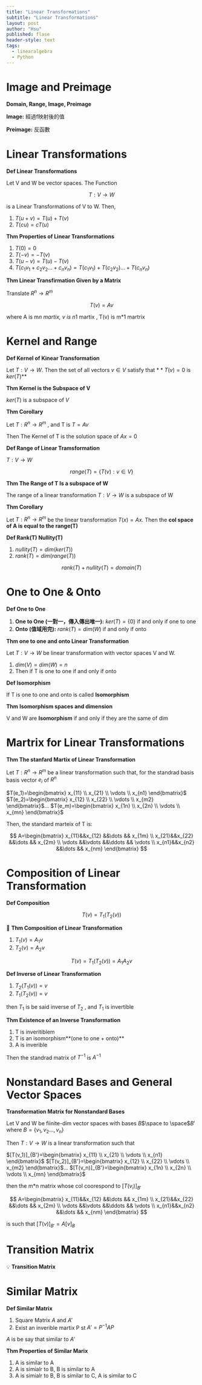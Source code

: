 ```yaml
---
title: "Linear Transformations"
subtitle: "Linear Transformations"
layout: post
author: "Hsu"
published: flase
header-style: text
tags:
  - linearalgebra
  - Python
---
```

<head>
    <script src="https://cdn.mathjax.org/mathjax/latest/MathJax.js?config=TeX-AMS-MML_HTMLorMML" type="text/javascript"></script>
    <script type="text/x-mathjax-config">
        MathJax.Hub.Config({
            tex2jax: {
            skipTags: ['script', 'noscript', 'style', 'textarea', 'pre'],
            inlineMath: [['$','$']]
            }
        });
    </script>
</head>



# Image and Preimage


**Domain, Range, Image, Preimage**


**Image:** 經過f映射後的值

**Preimage:** 反函數



# Linear Transformations


**Def Linear Transformations**

Let V and W be vector spaces. The Function

$$
T:V\rightarrow W
$$

is a Linear Transformations of V to W. Then, 

1. $T(u+v)=T(u)+T(v)$
2. $T(cu)=cT(u)$


**Thm Properties of Linear Transformations**

1. $T(0)=0$
2. $T(-v)=-T(v)$
3. $T(u-v)=T(u)-T(v)$
4. $T(c_1v_1+c_2v_2\dots+c_nv_n)=T(c_1v_1)+T(c_2v_2)\dots+T(c_nv_n)$

**Thm Linear Transfirmation Given by a Matrix**

Translate $R^n \rightarrow R^m$  

$$
T(v)=Av
$$

where A is m*n martix, v is n*1 martix , T(v) is m*1 martrix


# Kernel and Range


**Def Kernel of Kinear Transformation**

Let $T: V \rightarrow W$. Then the set of all vectors $v \in V$ satisfy that $**T(v)=0$ is $ker(T)$** 


**Thm Kernel is the Subspace of V**

$ker(T)$ is a subspace of  $V$


**Thm Corollary**

Let $T: R^n \rightarrow R^m$ , and T is $T=Av$

Then The Kernel of T is the solution space of $Ax=0$


**Def Range of Linear Tramsformation**

$T: V\rightarrow W$

$$
range(T)=\{ T(v): v\in V \}
$$


**Thm The Range of T Is a subspace of W**

The range of a linear transformation $T: V \rightarrow W$ is a subspace of W


**Thm Corollary**

Let $T: R^n\rightarrow R^m$    be the linear transformation $T(x)=Ax$. Then the **col space of A is equal to the range(T)**


**Def Rank(T) Nullity(T)**

1. $nullity(T) = dim(ker(T))$
2. $rank(T) = dim(range(T))$

$$
rank(T)+nullity(T)= domain(T)
$$



# One to One & Onto


**Def One to One**

1. **One to One (一對一，傳入傳出唯一):** $ker(T) =\{0\}$ if and only if one to one
2. **Onto (值域用完):**  $rank(T) = dim(W)$  if and only if onto 


**Thm one to one and onto Linear Transformation**

Let $T:V\rightarrow W$  be linear transformation with vector spaces V and W.

1. $dim(V)=dim(W)=n$
2. Then if T is one to one if and only if onto



**Def Isomorphism**

If T is one to one and onto is called **Isomorphism** 


**Thm** **Isomorphism spaces and dimension**

V and W are **Isomorphism** if and only if they are the same of dim



# Martrix for Linear Transformations


**Thm The stanfard Martix of Linear Transformation**

Let $T: R^n \rightarrow R^m$ be a linear transformation such that, for the standrad basis basis vector $e_i$ of  $R^n$

 $T(e_1)=\begin{bmatrix} x_{11} \\
    x_{21} \\ \vdots
  \\
    x_{n1} 
\end{bmatrix}$ $T(e_2)=\begin{bmatrix} x_{12} \\
    x_{22} \\ \vdots
  \\
    x_{m2} 
\end{bmatrix}$$\dots$   $T(e_m)=\begin{bmatrix} x_{1n} \\
    x_{2n} \\ \vdots
  \\
    x_{mn} 
\end{bmatrix}$

 Then, the standard marteix of T is: 

$$
A=\begin{bmatrix} x_{11}&&x_{12} &&\dots && x_{1m}  \\ x_{21}&&x_{22} &&\dots && x_{2m} \\ \vdots &&\vdots &&\ddots && \vdots
  \\ x_{n1}&&x_{n2} &&\dots && x_{nm} 
\end{bmatrix}
$$



# Composition of Linear Transformation


**Def Composition**

$$
T(v)=T_1(T_2(v))
$$


📢 **Thm Composition of Linear Transformation**

1. $T_1(v)=A_1v$
2. $T_2(v)=A_2v$

$$
T(v)=T_1(T_2(v))=A_1A_2v
$$


**Def Inverse of Linear Transformation**

1. $T_2(T_1(v))=v$
2. $T_1(T_2(v))=v$

then $T_1$  is be said inverse of $T_2$ , and $T_1$  is invertible 

**Thm Existence of an Inverse Transformation**

1. T is inveritiblem
2. T is an isomorphism**(one to one + onto)** 
3. A is inverible

Then the standrad matrix of $T^{-1}$ is $A^{-1}$


# Nonstandard Bases and General Vector Spaces

 


**Transformation Matrix for Nonstandard Bases**

Let V and W be fiinite-dim vector spaces with bases $B$$\space to \space$$B'$ where $B=\{ v_1 , v_2 \dots , v_n\}$ 

Then  $T:V \rightarrow W$ is a linear transformation such that

 $[T(v_1)]_{B'}=\begin{bmatrix} x_{11} \\
    x_{21} \\ \vdots
  \\
    x_{n1} 
\end{bmatrix}$ $[T(v_2)]_{B'}=\begin{bmatrix} x_{12} \\
    x_{22} \\ \vdots
  \\
    x_{m2} 
\end{bmatrix}$$\dots$   $[T(v_n)]_{B'}=\begin{bmatrix} x_{1n} \\
    x_{2n} \\ \vdots
  \\
    x_{mn} 
\end{bmatrix}$

then the m*n matrix whose col coorespond to $[T(v_i)]_{B'}$

$$
A=\begin{bmatrix} x_{11}&&x_{12} &&\dots && x_{1m}  \\ x_{21}&&x_{22} &&\dots && x_{2m} \\ \vdots &&\vdots &&\ddots && \vdots
  \\ x_{n1}&&x_{n2} &&\dots && x_{nm} 
\end{bmatrix}
$$

is such that $[T(v)]_{B'}=A[v]_{B}$



# Transition Matrix


💡 **Transition Matrix**





# Similar Matrix


**Def Similar Matrix**

1. Square Matrix $A$  and $A'$
2. Exist an inverible martix P st $A'=P^{-1}AP$

$A$ is be say that similar to $A'$




**Thm Properties of Similar Marix**

1. A is similar to A
2. A is simialr to B, B is similar to A
3. A is simialr to B, B is similar to C, A is similar to C
